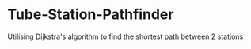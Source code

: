 # Tube-Station-Pathfinder
Utilising Dijkstra's algorithm to find the shortest path between 2 stations

